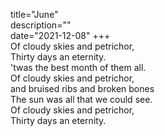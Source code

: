 title="June"      
description=""      
date="2021-12-08"
+++      
Of cloudy skies and petrichor,      
Thirty days an eternity.      
'twas the best month of them all.      
Of cloudy skies and petrichor,      
and bruised ribs and broken bones      
The sun was all that we could see.      
Of cloudy skies and petrichor,      
Thirty days an eternity.      

